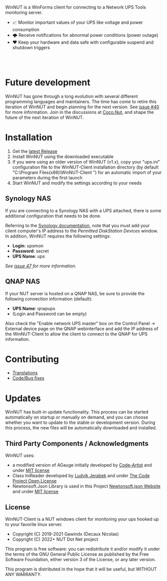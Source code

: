 WinNUT is a WinForms client for connecting to a Network UPS Tools monitoring server.

- 📈 Monitor important values of your UPS like voltage and power consumption
- 🌩️ Receive notifications for abnormal power conditions (power outage)
- ❤️ Keep your hardware and data safe with configurable suspend and shutdown triggers

<br />
<br />

# Future development
WinNUT has gone through a long evolution with several different programming languages and maintainers. The time has come to retire this iteration of WinNUT and begin planning for the next version. See [issue #40](https://github.com/nutdotnet/WinNUT-Client/issues/40) for more information. Join in the discussions at [Coco.Nut](https://github.com/nutdotnet/Coco.Nut), and shape the future of the next iteration of WinNUT.

# Installation
1. Get the [latest Release](https://github.com/nutdotnet/WinNUT-Client/releases)
2. Install WinNUT using the downloaded executable
3. If you were using an older version of WinNUT (v1.x), copy your "ups.ini" configuration file to the WinNUT-Client installation directory (by default "C:\Program Files(x86)\WinNUT-Client ") for an automatic import of your parameters during the first launch
4. Start WinNUT and modify the settings according to your needs

## Synology NAS 
If you are connecting to a Synology NAS with a UPS attached, there is some additional configuration that needs to be done.

Referring to the [Synology documentation](https://kb.synology.com/en-us/DSM/help/DSM/AdminCenter/system_hardware_ups?version=7), note that you must add your client computer's IP address to the *Permitted DiskStation Devices* window. In addition, WinNUT requires the following settings:

- **Login**: upsmon
- **Password**: secret
- **UPS Name**: ups


*See [issue 47](https://github.com/gawindx/WinNUT-Client/issues/47#issuecomment-759180793) for more information.*

## QNAP NAS 
If your NUT server is hosted on a QNAP NAS, be sure to provide the following connection information (default):

- **UPS Name**: qnapups
- (Login and Password can be empty)

Also check the "Enable network UPS master" box on the Control Panel -> External device page on the QNAP webinterface and add the IP address of the WinNUT-Client to allow the client to connect to the QNAP for UPS information.

# Contributing
- [Translations](https://github.com/nutdotnet/WinNUT-Client/wiki/Translations)
- [Code/Bug fixes](https://github.com/nutdotnet/WinNUT-Client/wiki/Development)

# Updates

WinNUT has built-in update functionality. This process can be started automatically on startup or manually on demand, and you can choose whether you want to update to the stable or development version. During this process, the new files will be automatically downloaded and installed.

## Third Party Components / Acknowledgments

WinNUT uses:
- a modified version of AGauge initially developed by [Code-Artist](https://github.com/Code-Artist/AGauge) and under [MIT license](https://opensource.org/licenses/MIT)
- Class IniReader developed by [Ludvik Jerabek](https://www.codeproject.com/Articles/21896/INI-Reader-Writer-Class-for-C-VB-NET-and-VBScript) and under [The Code Project Open License](http://www.codeproject.com/info/cpol10.aspx)
- Newtonsoft.Json Library is used in this Project [Newtonsoft.json Website](https://www.newtonsoft.com/json) and under [MIT license](https://opensource.org/licenses/MIT)

## License

WinNUT-Client is a NUT windows client for monitoring your ups hooked up to your favorite linux server.

- Copyright (C) 2019-2021 Gawindx (Decaux Nicolas)
- Copyright (C) 2022+ NUT Dot Net project

This program is free software: you can redistribute it and/or modify it under the terms of the
GNU General Public License as published by the Free Software Foundation, either version 3 of the
License, or any later version.

This program is distributed in the hope that it will be useful, but WITHOUT ANY WARRANTY.